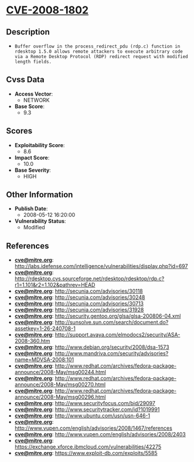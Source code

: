 
# [CVE-2008-1802](http://labs.idefense.com/intelligence/vulnerabilities/display.php?id=697)

## Description

- `Buffer overflow in the process_redirect_pdu (rdp.c) function in rdesktop 1.5.0 allows remote attackers to execute arbitrary code via a Remote Desktop Protocol (RDP) redirect request with modified length fields.`

## Cvss Data

- **Access Vector**:
  - NETWORK
- **Base Score**:
  - 9.3

## Scores

- **Exploitability Score**:
  - 8.6
- **Impact Score**:
  - 10.0
- **Base Severity**:
  - HIGH

## Other Information

- **Publish Date**:
  - 2008-05-12 16:20:00
- **Vulnerability Status**:
  - Modified

## References

- **cve@mitre.org**: http://labs.idefense.com/intelligence/vulnerabilities/display.php?id=697
- **cve@mitre.org**: http://rdesktop.cvs.sourceforge.net/rdesktop/rdesktop/rdp.c?r1=1.101&r2=1.102&pathrev=HEAD
- **cve@mitre.org**: http://secunia.com/advisories/30118
- **cve@mitre.org**: http://secunia.com/advisories/30248
- **cve@mitre.org**: http://secunia.com/advisories/30713
- **cve@mitre.org**: http://secunia.com/advisories/31928
- **cve@mitre.org**: http://security.gentoo.org/glsa/glsa-200806-04.xml
- **cve@mitre.org**: http://sunsolve.sun.com/search/document.do?assetkey=1-26-240708-1
- **cve@mitre.org**: http://support.avaya.com/elmodocs2/security/ASA-2008-360.htm
- **cve@mitre.org**: http://www.debian.org/security/2008/dsa-1573
- **cve@mitre.org**: http://www.mandriva.com/security/advisories?name=MDVSA-2008:101
- **cve@mitre.org**: http://www.redhat.com/archives/fedora-package-announce/2008-May/msg00244.html
- **cve@mitre.org**: http://www.redhat.com/archives/fedora-package-announce/2008-May/msg00270.html
- **cve@mitre.org**: http://www.redhat.com/archives/fedora-package-announce/2008-May/msg00296.html
- **cve@mitre.org**: http://www.securityfocus.com/bid/29097
- **cve@mitre.org**: http://www.securitytracker.com/id?1019991
- **cve@mitre.org**: http://www.ubuntu.com/usn/usn-646-1
- **cve@mitre.org**: http://www.vupen.com/english/advisories/2008/1467/references
- **cve@mitre.org**: http://www.vupen.com/english/advisories/2008/2403
- **cve@mitre.org**: https://exchange.xforce.ibmcloud.com/vulnerabilities/42275
- **cve@mitre.org**: https://www.exploit-db.com/exploits/5585
